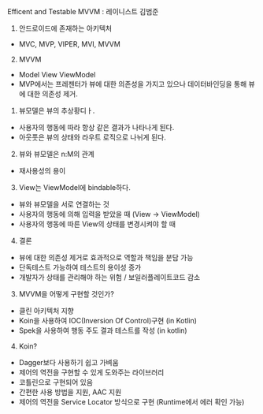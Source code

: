 Efficent and Testable MVVM : 레이니스트 김범준


1. 안드로이드에 존재하는 아키텍처
 - MVC, MVP, VIPER, MVI, MVVM

2. MVVM
 - Model View ViewModel
 - MVP에서는 프레젠터가 뷰에 대한 의존성을 가지고 있으나
   데이터바인딩을 통해 뷰에 대한 의존성 제거.
 1) 뷰모델은 뷰의 추상황디ㅏ.
  - 사용자의 행동에 따라 항상 같은 결과가 나타나게 된다.
  - 아웃풋은 뷰의 상태와 라우트 로직으로 나뉘게 된다.
 2) 뷰와 뷰모델은 n:M의 관계
  - 재사용성의 용이
 3) View는 ViewModel에 bindable하다.
  - 뷰와 뷰모델을 서로 연결하는 것
  - 사용자의 행동에 의해 입력을 받았을 때 (View -> ViewModel)
  - 사용자의 행동에 따른 View의 상태를 변경시켜야 할 때 
 
 4) 결론
  - 뷰에 대한 의존성 제거로 효과적으로 역할과 책임을 분담 가능
  - 단독테스트 가능하여 테스트의 용이성 증가
  - 개발자가 상태를 관리해야 하는 위험 / 보일러플레이트코드 감소

3. MVVM을 어떻게 구현할 것인가?
  - 클린 아키텍처 지향
  - Koin을 사용하여 IOC(Inversion Of Control)구현 (in Kotlin)
  - Spek을 사용하여 행동 주도 결과 테스트를 작성 (in kotlin)

4. Koin?
  - Dagger보다 사용하기 쉽고 가벼움  
  - 제어의 역전을 구현할 수 있게 도와주는 라이브러리
  - 코틀린으로 구현되어 있음
  - 간편한 사용 방법을 지원, AAC 지원
  - 제어의 역전을 Service Locator 방식으로 구현 (Runtime에서 에러 확인 가능)
